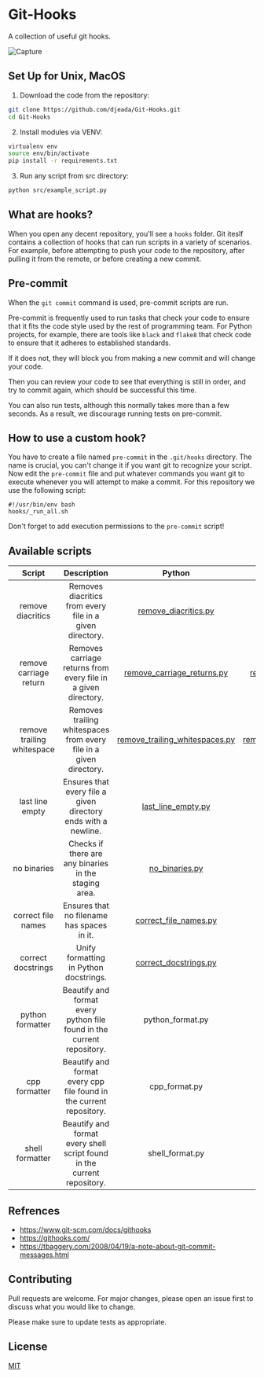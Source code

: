 # Git-Hooks
A collection of useful git hooks.

![Capture](https://user-images.githubusercontent.com/37275728/186116675-44002347-b151-4da6-a0f5-edd5f199d73b.PNG)

## Set Up for Unix, MacOS

1. Download the code from the repository:
    
```Bash
git clone https://github.com/djeada/Git-Hooks.git
cd Git-Hooks
```

2. Install modules via VENV:

```Bash
virtualenv env
source env/bin/activate
pip install -r requirements.txt
```

3. Run any script from src directory:

```Bash
python src/example_script.py
```

## What are hooks?

When you open any decent repository, you'll see a <code>hooks</code> folder. Git iteslf contains a collection of hooks that can run scripts in a variety of scenarios. For example, before attempting to push your code to the repository, after pulling it from the remote, or before creating a new commit. 

## Pre-commit

When the <code>git commit</code> command is used, pre-commit scripts are run.

Pre-commit is frequently used to run tasks that check your code to ensure that it fits the code style used by the rest of programming team.
For Python projects, for example, there are tools like <code>black</code> and <code>flake8</code> that check code to ensure that it adheres to established standards. 

If it does not, they will block you from making a new commit and will change your code.

Then you can review your code to see that everything is still in order, and try to commit again, which should be successful this time.
 
You can also run tests, although this normally takes more than a few seconds. As a result, we discourage running tests on pre-commit. 

## How to use a custom hook?

You have to create a file named <code>pre-commit</code> in the <code>.git/hooks</code> directory. The name is crucial, you can't change it if you want git to recognize your script. Now edit the <code>pre-commit</code> file and put whatever commands you want git to execute whenever you will attempt to make a commit. For this repository we use the following script:

    #!/usr/bin/env bash
    hooks/_run_all.sh

Don't forget to add execution permissions to the <code>pre-commit</code> script!

## Available scripts

| Script | Description | Python | Bash |
|:------:|:-----------:|:------:|:----:|
| remove diacritics | Removes diacritics from every file in a given directory. | <a href="https://github.com/djeada/Git-Hooks/blob/main/src/remove_diacritics.py">remove_diacritics.py</a> | <a href="https://github.com/djeada/Git-Hooks/blob/main/src/remove_diacritics.sh">remove_diacritics.sh</a> |
| remove carriage return | Removes carriage returns from every file in a given directory. | <a href="https://github.com/djeada/Git-Hooks/blob/main/src/remove_carriage_return.py">remove_carriage_returns.py</a> | <a href="https://github.com/djeada/Git-Hooks/blob/main/src/remove_carriage_return.sh">remove_carriage_returns.sh</a> |
| remove trailing whitespace | Removes trailing whitespaces from every file in a given directory. | <a href="https://github.com/djeada/Git-Hooks/blob/main/src/remove_trailing_whitespaces.py">remove_trailing_whitespaces.py</a> | <a href="https://github.com/djeada/Git-Hooks/blob/main/src/remove_trailing_whitespaces.sh">remove_trailing_whitespaces.sh</a> |
| last line empty | Ensures that every file a given directory ends with a newline. | <a href="https://github.com/djeada/Git-Hooks/blob/main/src/last_line_empty.py">last_line_empty.py</a> | <a href="https://github.com/djeada/Git-Hooks/blob/main/src/last_line_empty.sh">last_line_empty.sh</a> |
| no binaries | Checks if there are any binaries in the staging area. | <a href="https://github.com/djeada/Git-Hooks/blob/main/src/no_binaries.py">no_binaries.py</a> | <a href="https://github.com/djeada/Git-Hooks/blob/main/src/no_binaries.sh">no_binaries.sh</a> |
| correct file names | Ensures that no filename has spaces in it. | <a href="https://github.com/djeada/Git-Hooks/blob/main/src/correct_file_names.py">correct_file_names.py</a> | <a href="https://github.com/djeada/Git-Hooks/blob/main/src/correct_file_names.sh">correct_file_names.sh</a> 
| correct docstrings | Unify formatting in Python docstrings. | <a href="https://github.com/djeada/Git-Hooks/blob/main/src/correct_docstrings.py">correct_docstrings.py</a> | <a>correct_docstrings.sh</a> |
| python formatter | Beautify and format every python file found in the current repository. | <a>python_format.py</a> | <a href="https://github.com/djeada/Git-Hooks/blob/main/src/python_format.sh">python_format.sh</a> |
| cpp formatter | Beautify and format every cpp file found in the current repository. | <a>cpp_format.py</a> | <a href="https://github.com/djeada/Git-Hooks/blob/main/src/cpp_format.sh">cpp_format.sh</a> |
| shell formatter | Beautify and format every shell script found in the current repository. | <a>shell_format.py</a> | <a href="https://github.com/djeada/Git-Hooks/blob/main/src/shell_format.sh">shell_format.sh</a> |

## Refrences

* https://www.git-scm.com/docs/githooks
* https://githooks.com/
* https://tbaggery.com/2008/04/19/a-note-about-git-commit-messages.html

## Contributing
Pull requests are welcome. For major changes, please open an issue first to discuss what you would like to change.

Please make sure to update tests as appropriate.

## License
[MIT](https://choosealicense.com/licenses/mit/)
